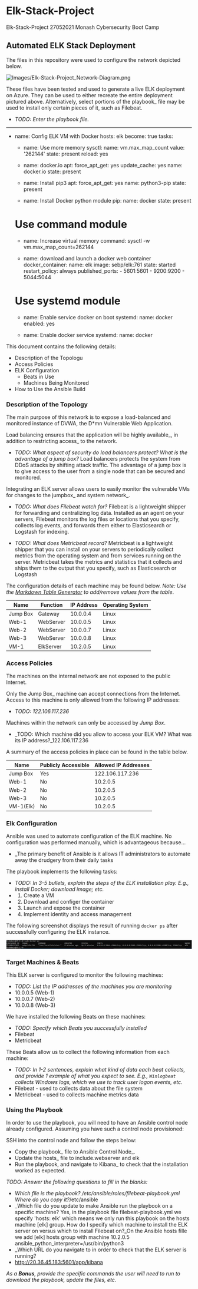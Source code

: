 # Elk-Stack-Project
Elk-Stack-Project 27052021 Monash Cybersecurity Boot Camp

## Automated ELK Stack Deployment

The files in this repository were used to configure the network depicted below.

![Images/Elk-Stack-Project_Network-Diagram.png](Images/Elk-Stack-Project_Network-Diagram.png)

These files have been tested and used to generate a live ELK deployment on Azure. They can be used to either recreate the entire deployment pictured above. Alternatively, select portions of the playbook_ file may be used to install only certain pieces of it, such as Filebeat.

  - _TODO: Enter the playbook file._
---
- name: Config ELK VM with Docker
  hosts: elk
  become: true
  tasks:
  - name: Use more memory
    sysctl:
      name: vm.max_map_count
      value: '262144'
      state: present
      reload: yes

  - name: docker.io
    apt:
      force_apt_get: yes
      update_cache: yes
      name: docker.io
      state: present

  - name: Install pip3
    apt:
      force_apt_get: yes
      name: python3-pip
      state: present

  - name: Install Docker python module
    pip:
      name: docker
      state: present

   # Use command module
  - name: Increase virtual memory
    command: sysctl -w vm.max_map_count=262144

  - name: download and launch a docker web container
    docker_container:
      name: elk
      image: sebp/elk:761
      state: started
      restart_policy: always
      published_ports:
        -   5601:5601
        -   9200:9200
        -   5044:5044

   # Use systemd module
  - name: Enable service docker on boot
    systemd:
      name: docker
      enabled: yes

  - name: Enable docker service
    systemd:
      name: docker

This document contains the following details:
- Description of the Topologu
- Access Policies
- ELK Configuration
  - Beats in Use
  - Machines Being Monitored
- How to Use the Ansible Build


### Description of the Topology

The main purpose of this network is to expose a load-balanced and monitored instance of DVWA, the D*mn Vulnerable Web Application.

Load balancing ensures that the application will be highly available_, in addition to restricting access_ to the network.
- _TODO: What aspect of security do load balancers protect? What is the advantage of a jump box?_
Load balancers protects the system from DDoS attacks by shifting attack traffic. The advantage of a jump box is to give access to the user from a single node that can be secured and monitored.

Integrating an ELK server allows users to easily monitor the vulnerable VMs for changes to the jumpbox_ and system network_.

- _TODO: What does Filebeat watch for?_
Filebeat is a lightweight shipper for forwarding and centralizing log data. Installed as an agent on your servers, Filebeat monitors the log files or locations that you specify, collects log events, and forwards them either to Elasticsearch or Logstash for indexing.

- _TODO: What does Metricbeat record?_
Metricbeat is a lightweight shipper that you can install on your servers to periodically collect metrics from the operating system and from services running on the server. Metricbeat takes the metrics and statistics that it collects and ships them to the output that you specify, such as Elasticsearch or Logstash

The configuration details of each machine may be found below.
_Note: Use the [Markdown Table Generator](http://www.tablesgenerator.com/markdown_tables) to add/remove values from the table_.

| Name     | Function | IP Address | Operating System |
|----------|----------|------------|------------------|
| Jump Box | Gateway  | 10.0.0.4   | Linux            |
| Web-1    | WebServer| 10.0.0.5   | Linux            |
| Web-2    | WebServer| 10.0.0.7   | Linux            |
| Web-3    | WebServer| 10.0.0.8   | Linux            |
| VM-1     | ElkServer| 10.2.0.5   | Linux            |


### Access Policies

The machines on the internal network are not exposed to the public Internet. 

Only the Jump Box_ machine can accept connections from the Internet. Access to this machine is only allowed from the following IP addresses:
- _TODO: 122.106.117.236_

Machines within the network can only be accessed by _Jump Box_.
- _TODO: Which machine did you allow to access your ELK VM? What was its IP address?_122.106.117.236

A summary of the access policies in place can be found in the table below.

| Name     | Publicly Accessible | Allowed IP Addresses |
|----------|---------------------|----------------------|
| Jump Box | Yes                 | 122.106.117.236      |
| Web-1    | No                  | 10.2.0.5             |
| Web-2    | No                  | 10.2.0.5             |
| Web-3    | No                  | 10.2.0.5             |
| VM-1(Elk)| No                  | 10.2.0.5             |

### Elk Configuration

Ansible was used to automate configuration of the ELK machine. No configuration was performed manually, which is advantageous because...
- _The primary benefit of Ansible is it allows IT administrators to automate away the drudgery from their daily tasks

The playbook implements the following tasks:
- _TODO: In 3-5 bullets, explain the steps of the ELK installation play. E.g., install Docker; download image; etc._
- 1. Create a VM
- 2. Download and configer the container
- 3. Launch and expose the container
- 4. Implement identity and access management

The following screenshot displays the result of running `docker ps` after successfully configuring the ELK instance.

![Images/docker_ps_output.png](Images/docker_ps_output.png)

### Target Machines & Beats
This ELK server is configured to monitor the following machines:
- _TODO: List the IP addresses of the machines you are monitoring_
- 10.0.0.5 (Web-1)
- 10.0.0.7 (Web-2)
- 10.0.0.8 (Web-3)

We have installed the following Beats on these machines:
- _TODO: Specify which Beats you successfully installed_
- Filebeat
- Metricbeat

These Beats allow us to collect the following information from each machine:
- _TODO: In 1-2 sentences, explain what kind of data each beat collects, and provide 1 example of what you expect to see. E.g., `Winlogbeat` collects Windows logs, which we use to track user logon events, etc._
- Filebeat - used to collects data about the file system
- Metricbeat - used to collects machine metrics data

### Using the Playbook
In order to use the playbook, you will need to have an Ansible control node already configured. Assuming you have such a control node provisioned: 

SSH into the control node and follow the steps below:
- Copy the playbook_ file to Ansible Control Node_.
- Update the hosts_ file to include.webserver and elk
- Run the playbook, and navigate to Kibana_ to check that the installation worked as expected.

_TODO: Answer the following questions to fill in the blanks:_
- _Which file is the playbook? /etc/ansible/roles/filebeat-playbook.yml Where do you copy it?_/etc/ansible
- _Which file do you update to make Ansible run the playbook on a specific machine? Yes, in the playbook file filebeat-playbook.yml we specify 'hosts: elk' which means we only run this playbook on the hosts machine [elk] group. How do I specify which machine to install the ELK server on versus which to install Filebeat on?_On the Ansible hosts fille we add [elk] hosts group with machine 10.2.0.5 ansible_python_interpreter=/usr/bin/python3
- _Which URL do you navigate to in order to check that the ELK server is running?
- http://20.36.45.183:5601/app/kibana

_As a **Bonus**, provide the specific commands the user will need to run to download the playbook, update the files, etc._